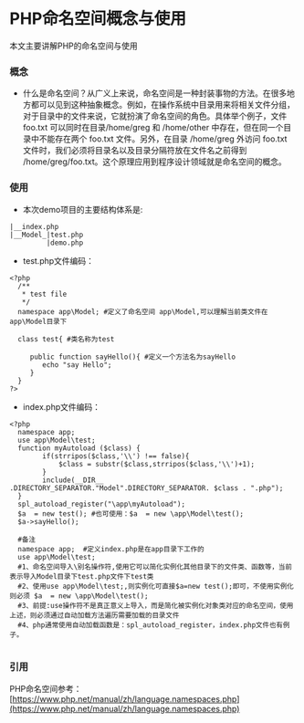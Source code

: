 # PHP命名空间概念与使用
本文主要讲解PHP的命名空间与使用
### 概念
* 什么是命名空间？从广义上来说，命名空间是一种封装事物的方法。在很多地方都可以见到这种抽象概念。例如，在操作系统中目录用来将相关文件分组，对于目录中的文件来说，它就扮演了命名空间的角色。具体举个例子，文件 foo.txt 可以同时在目录/home/greg 和 /home/other 中存在，但在同一个目录中不能存在两个 foo.txt 文件。另外，在目录 /home/greg 外访问 foo.txt 文件时，我们必须将目录名以及目录分隔符放在文件名之前得到 /home/greg/foo.txt。这个原理应用到程序设计领域就是命名空间的概念。
### 使用
* 本次demo项目的主要结构体系是:
```
|__index.php
|__Model_|test.php
         |demo.php
```
* test.php文件编码：
```
<?php 
  /**
   * test file
   */
  namespace app\Model; #定义了命名空间 app\Model,可以理解当前类文件在app\Model目录下

  class test{ #类名称为test

     public function sayHello(){ #定义一个方法名为sayHello
        echo "say Hello";
     }
  }
?>
```
* index.php文件编码：
```
<?php
  namespace app;  
  use app\Model\test; 
  function myAutoload ($class) {
        if(strripos($class,'\\') !== false){
            $class = substr($class,strripos($class,'\\')+1);
        }
        include(__DIR__ .DIRECTORY_SEPARATOR."Model".DIRECTORY_SEPARATOR. $class . ".php");
  }
  spl_autoload_register("\app\myAutoload");
  $a  = new test(); #也可使用：$a  = new \app\Model\test();
  $a->sayHello();
  
  #备注
  namespace app;  #定义index.php是在app目录下工作的
  use app\Model\test; 
  #1、命名空间导入\别名操作符,使用它可以简化实例化其他目录下的文件类、函数等，当前表示导入Model目录下test.php文件下test类
  #2、使用use app\Model\test;,则实例化可直接$a=new test();即可，不使用实例化则必须 $a  = new \app\Model\test();
  #3、前提:use操作符不是真正意义上导入，而是简化被实例化对象类对应的命名空间，使用上述，则必须通过自动加载方法遍历需要加载的目录文件
  #4、php通常使用自动加载函数是：spl_autoload_register，index.php文件也有例子。
  
```
### 引用
PHP命名空间参考：[https://www.php.net/manual/zh/language.namespaces.php](https://www.php.net/manual/zh/language.namespaces.php)
